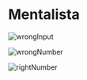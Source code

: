 # Mentalista
![wrongInput](https://imgur.com/l7aks84.png)

![wrongNumber](https://imgur.com/mfbfQH5.png)

![rightNumber](https://imgur.com/K3flKv4.png)